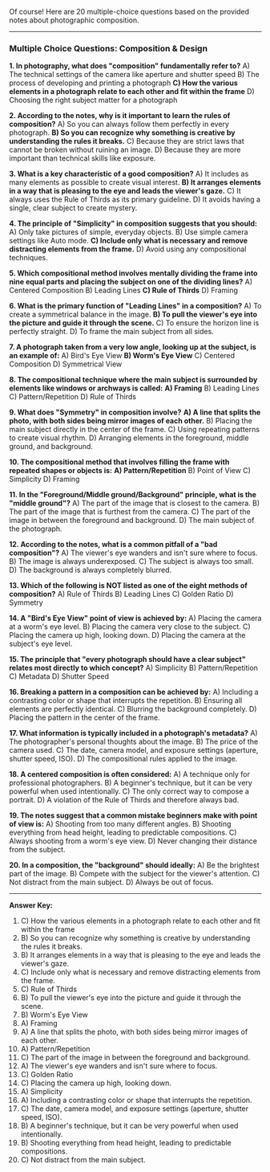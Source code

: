 Of course! Here are 20 multiple-choice questions based on the provided notes about photographic composition.

***

### Multiple Choice Questions: Composition & Design

**1. In photography, what does "composition" fundamentally refer to?**
A) The technical settings of the camera like aperture and shutter speed
B) The process of developing and printing a photograph
**C) How the various elements in a photograph relate to each other and fit within the frame**
D) Choosing the right subject matter for a photograph

**2. According to the notes, why is it important to learn the rules of composition?**
A) So you can always follow them perfectly in every photograph.
**B) So you can recognize why something is creative by understanding the rules it breaks.**
C) Because they are strict laws that cannot be broken without ruining an image.
D) Because they are more important than technical skills like exposure.

**3. What is a key characteristic of a good composition?**
A) It includes as many elements as possible to create visual interest.
**B) It arranges elements in a way that is pleasing to the eye and leads the viewer's gaze.**
C) It always uses the Rule of Thirds as its primary guideline.
D) It avoids having a single, clear subject to create mystery.

**4. The principle of "Simplicity" in composition suggests that you should:**
A) Only take pictures of simple, everyday objects.
B) Use simple camera settings like Auto mode.
**C) Include only what is necessary and remove distracting elements from the frame.**
D) Avoid using any compositional techniques.

**5. Which compositional method involves mentally dividing the frame into nine equal parts and placing the subject on one of the dividing lines?**
A) Centered Composition
B) Leading Lines
**C) Rule of Thirds**
D) Framing

**6. What is the primary function of "Leading Lines" in a composition?**
A) To create a symmetrical balance in the image.
**B) To pull the viewer's eye into the picture and guide it through the scene.**
C) To ensure the horizon line is perfectly straight.
D) To frame the main subject from all sides.

**7. A photograph taken from a very low angle, looking up at the subject, is an example of:**
A) Bird's Eye View
**B) Worm's Eye View**
C) Centered Composition
D) Symmetrical View

**8. The compositional technique where the main subject is surrounded by elements like windows or archways is called:**
**A) Framing**
B) Leading Lines
C) Pattern/Repetition
D) Rule of Thirds

**9. What does "Symmetry" in composition involve?**
**A) A line that splits the photo, with both sides being mirror images of each other.**
B) Placing the main subject directly in the center of the frame.
C) Using repeating patterns to create visual rhythm.
D) Arranging elements in the foreground, middle ground, and background.

**10. The compositional method that involves filling the frame with repeated shapes or objects is:**
**A) Pattern/Repetition**
B) Point of View
C) Simplicity
D) Framing

**11. In the "Foreground/Middle ground/Background" principle, what is the "middle ground"?**
A) The part of the image that is closest to the camera.
B) The part of the image that is furthest from the camera.
C) The part of the image in between the foreground and background.
D) The main subject of the photograph.

**12. According to the notes, what is a common pitfall of a "bad composition"?**
A) The viewer's eye wanders and isn't sure where to focus.
B) The image is always underexposed.
C) The subject is always too small.
D) The background is always completely blurred.

**13. Which of the following is NOT listed as one of the eight methods of composition?**
A) Rule of Thirds
B) Leading Lines
C) Golden Ratio
D) Symmetry

**14. A "Bird's Eye View" point of view is achieved by:**
A) Placing the camera at a worm's eye level.
B) Placing the camera very close to the subject.
C) Placing the camera up high, looking down.
D) Placing the camera at the subject's eye level.

**15. The principle that "every photograph should have a clear subject" relates most directly to which concept?**
A) Simplicity
B) Pattern/Repetition
C) Metadata
D) Shutter Speed

**16. Breaking a pattern in a composition can be achieved by:**
A) Including a contrasting color or shape that interrupts the repetition.
B) Ensuring all elements are perfectly identical.
C) Blurring the background completely.
D) Placing the pattern in the center of the frame.

**17. What information is typically included in a photograph's metadata?**
A) The photographer's personal thoughts about the image.
B) The price of the camera used.
C) The date, camera model, and exposure settings (aperture, shutter speed, ISO).
D) The compositional rules applied to the image.

**18. A centered composition is often considered:**
A) A technique only for professional photographers.
B) A beginner's technique, but it can be very powerful when used intentionally.
C) The only correct way to compose a portrait.
D) A violation of the Rule of Thirds and therefore always bad.

**19. The notes suggest that a common mistake beginners make with point of view is:**
A) Shooting from too many different angles.
B) Shooting everything from head height, leading to predictable compositions.
C) Always shooting from a worm's eye view.
D) Never changing their distance from the subject.

**20. In a composition, the "background" should ideally:**
A) Be the brightest part of the image.
B) Compete with the subject for the viewer's attention.
C) Not distract from the main subject.
D) Always be out of focus.

***
**Answer Key:**
1. C) How the various elements in a photograph relate to each other and fit within the frame
2. B) So you can recognize why something is creative by understanding the rules it breaks.
3. B) It arranges elements in a way that is pleasing to the eye and leads the viewer's gaze.
4. C) Include only what is necessary and remove distracting elements from the frame.
5. C) Rule of Thirds
6. B) To pull the viewer's eye into the picture and guide it through the scene.
7. B) Worm's Eye View
8. A) Framing
9. A) A line that splits the photo, with both sides being mirror images of each other.
10. A) Pattern/Repetition
11. C) The part of the image in between the foreground and background.
12. A) The viewer's eye wanders and isn't sure where to focus.
13. C) Golden Ratio
14. C) Placing the camera up high, looking down.
15. A) Simplicity
16. A) Including a contrasting color or shape that interrupts the repetition.
17. C) The date, camera model, and exposure settings (aperture, shutter speed, ISO).
18. B) A beginner's technique, but it can be very powerful when used intentionally.
19. B) Shooting everything from head height, leading to predictable compositions.
20. C) Not distract from the main subject.